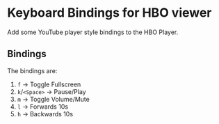 # Keyboard Bindings for HBO viewer

Add some YouTube player style bindings to the HBO Player.

## Bindings

The bindings are:

1. `f` -> Toggle Fullscreen
1. `k`/`<Space>` -> Pause/Play
1. `m` -> Toggle Volume/Mute
1. `l` -> Forwards 10s
1. `h` -> Backwards 10s
